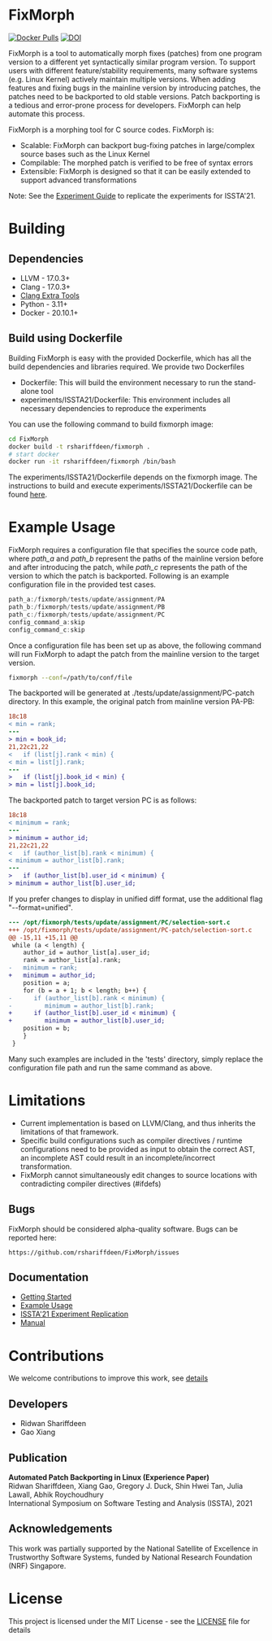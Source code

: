 # FixMorph
[![Docker Pulls](https://img.shields.io/docker/pulls/rshariffdeen/fixmorph.svg)](https://hub.docker.com/r/rshariffdeen/fixmorph) [![DOI](https://zenodo.org/badge/DOI/10.5281/zenodo.4764704.svg)](https://doi.org/10.5281/zenodo.4764704)


FixMorph is a tool to automatically morph fixes (patches) from one program version to a different yet syntactically similar program version. To support users with different feature/stability requirements, many software systems (e.g. Linux Kernel) actively maintain multiple versions. When adding features and fixing bugs in the mainline version by introducing patches, the patches need to be backported to old stable versions. Patch backporting is a tedious and error-prone process for developers. FixMorph can help automate this process.

FixMorph is a morphing tool for C source codes. FixMorph is:

* Scalable: FixMorph can backport bug-fixing patches in large/complex source bases such as the Linux Kernel
* Compilable: The morphed patch is verified to be free of syntax errors
* Extensible: FixMorph is designed so that it can be easily extended to support advanced transformations

Note: See the [Experiment Guide](experiments/ISSTA21/README.md) to replicate the experiments for ISSTA'21. 


# Building
[comment]: <> (We provide two options to build FixMorph: &#40;1&#41; build from source, &#40;2&#41; build using Dockerfile.)

[comment]: <> (## Build from source code)

[comment]: <> (TO appear)

## Dependencies
* LLVM - 17.0.3+
* Clang - 17.0.3+
* [Clang Extra Tools](https://github.com/rshariffdeen/clang-tools)
* Python - 3.11+
* Docker - 20.10.1+


## Build using Dockerfile

Building FixMorph is easy with the provided Dockerfile, which has all the build dependencies and libraries required. We provide two Dockerfiles

* Dockerfile: This will build the environment necessary to run the stand-alone tool
* experiments/ISSTA21/Dockerfile: This environment includes all necessary dependencies to reproduce the experiments

You can use the following command to build fixmorph image:

```bash
cd FixMorph
docker build -t rshariffdeen/fixmorph .
# start docker
docker run -it rshariffdeen/fixmorph /bin/bash              
```

The experiments/ISSTA21/Dockerfile depends on the fixmorph image. The instructions to build and execute experiments/ISSTA21/Dockerfile can be found [here](./experiments/ISSTA21).


# Example Usage
FixMorph requires a configuration file that specifies the source code path, where *path_a* and *path_b* represent the paths of the mainline version before and after introducing the patch, while *path_c* represents the path of the version to which the patch is backported. Following is an example configuration file in the provided test cases.

```c
path_a:/fixmorph/tests/update/assignment/PA
path_b:/fixmorph/tests/update/assignment/PB
path_c:/fixmorph/tests/update/assignment/PC
config_command_a:skip
config_command_c:skip
```

Once a configuration file has been set up as above, the following command will run FixMorph to adapt the patch from the mainline version to the target version.

```bash
fixmorph --conf=/path/to/conf/file
```

The backported will be generated at ./tests/update/assignment/PC-patch directory. In this example, the original patch from mainline version PA-PB:
```diff
18c18
< min = rank;
---
> min = book_id;
21,22c21,22
<   if (list[j].rank < min) {
< min = list[j].rank;
---
>   if (list[j].book_id < min) {
> min = list[j].book_id;
```

The backported patch to target version PC is as follows:

```diff
18c18
< minimum = rank;
---
> minimum = author_id;
21,22c21,22
<   if (author_list[b].rank < minimum) {
< minimum = author_list[b].rank;
---
>   if (author_list[b].user_id < minimum) {
> minimum = author_list[b].user_id;
```


If you prefer changes to display in unified diff format, use the additional flag "--format=unified".

```diff
--- /opt/fixmorph/tests/update/assignment/PC/selection-sort.c	
+++ /opt/fixmorph/tests/update/assignment/PC-patch/selection-sort.c	
@@ -15,11 +15,11 @@
 while (a < length) {
    author_id = author_list[a].user_id;
    rank = author_list[a].rank;
-   minimum = rank;
+   minimum = author_id;
    position = a;
    for (b = a + 1; b < length; b++) {
-      if (author_list[b].rank < minimum) {
-         minimum = author_list[b].rank;
+      if (author_list[b].user_id < minimum) {
+         minimum = author_list[b].user_id;
    position = b;
    }
 }
```

Many such examples are included in the 'tests' directory, simply replace the configuration file path and run the same command as above.

# Limitations #
* Current implementation is based on LLVM/Clang, and thus inherits the limitations of that framework. 
* Specific build configurations such as compiler directives / runtime configurations need to be provided as input to obtain the correct AST, an incomplete AST could result in an incomplete/incorrect transformation. 
* FixMorph cannot simultaneously edit changes to source locations with contradicting compiler directives (#ifdefs)


## Bugs ##
FixMorph should be considered alpha-quality software. Bugs can be reported here:

    https://github.com/rshariffdeen/FixMorph/issues

## Documentation ##

* [Getting Started](doc/GetStart.md)
* [Example Usage](doc/Examples.md)
* [ISSTA'21 Experiment Replication](experiments/ISSTA21/README.md)  
* [Manual](doc/Manual.md)

# Contributions 
We welcome contributions to improve this work, see [details](doc/Contributing.md)

## Developers ##
* Ridwan Shariffdeen
* Gao Xiang

## Publication ##
**Automated Patch Backporting in Linux (Experience Paper)** <br>
Ridwan Shariffdeen, Xiang Gao, Gregory J. Duck, Shin Hwei Tan, Julia Lawall, Abhik Roychoudhury <br>
International Symposium on Software Testing and Analysis (ISSTA), 2021

## Acknowledgements ##
This work was partially supported by the National Satellite of Excellence in Trustworthy Software Systems, funded by National Research Foundation (NRF) Singapore. 


# License
This project is licensed under the MIT License - see the [LICENSE](LICENSE) file for details

